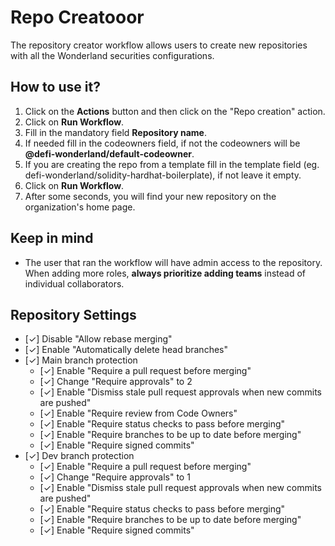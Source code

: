 # Repo Creatooor

The repository creator workflow allows users to create new repositories with all the Wonderland securities configurations.

## How to use it?

1. Click on the **Actions** button and then click on the "Repo creation" action.
2. Click on **Run Workflow**.
3. Fill in the mandatory field **Repository name**.
4. If needed fill in the codeowners field, if not the codeowners will be **@defi-wonderland/default-codeowner**.
5. If you are creating the repo from a template fill in the template field (eg. defi-wonderland/solidity-hardhat-boilerplate), if not leave it empty.
6. Click on **Run Workflow**.
7. After some seconds, you will find your new repository on the organization's home page.

## Keep in mind

- The user that ran the workflow will have admin access to the repository. When adding more roles, **always prioritize adding teams** instead of individual collaborators.

## Repository Settings

- [✓] Disable "Allow rebase merging"
- [✓] Enable "Automatically delete head branches"
- [✓] Main branch protection
  - [✓] Enable "Require a pull request before merging"
  - [✓] Change "Require approvals" to 2
  - [✓] Enable "Dismiss stale pull request approvals when new commits are pushed"
  - [✓] Enable "Require review from Code Owners"
  - [✓] Enable "Require status checks to pass before merging"
  - [✓] Enable "Require branches to be up to date before merging"
  - [✓] Enable "Require signed commits"
- [✓] Dev branch protection
  - [✓] Enable "Require a pull request before merging"
  - [✓] Change "Require approvals" to 1
  - [✓] Enable "Dismiss stale pull request approvals when new commits are pushed"
  - [✓] Enable "Require status checks to pass before merging"
  - [✓] Enable "Require branches to be up to date before merging"
  - [✓] Enable "Require signed commits"
